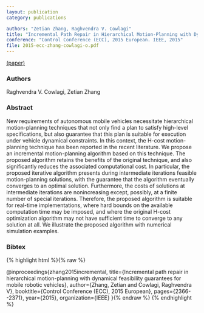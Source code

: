 ```yaml
---
layout: publication
category: publications

authors: "Zetian Zhang, Raghvendra V. Cowlagi"
title: "Incremental Path Repair in Hierarchical Motion-Planning with Dynamical Feasibility Guarantees for Mobile Robotic Vehicles"
conference: "Control Conference (ECC), 2015 European. IEEE, 2015"
file: 2015-ecc-zhang-cowlagi-o.pdf
---
```


<a href="../2015-ecc-zhang-cowlagi-o.pdf"><i class="fa fa-file-pdf-o"></i> (paper)</a><br />

### Authors

Raghvendra V. Cowlagi, Zetian Zhang

### Abstract

New requirements of autonomous mobile vehicles necessitate hierarchical motion-planning techniques that not only find a plan to satisfy high-level specifications, but also guarantee that this plan is suitable for execution under vehicle dynamical constraints. In this context, the H-cost motion-planning technique has been reported in the recent literature. We propose an incremental motion-planning algorithm based on this technique. The proposed algorithm retains the benefits of the original technique, and also significantly reduces the associated computational cost. In particular, the proposed iterative algorithm presents during intermediate iterations feasible motion-planning solutions, with the guarantee that the algorithm eventually converges to an optimal solution. Furthermore, the costs of solutions at intermediate iterations are nonincreasing except, possibly, at a finite number of special iterations. Therefore, the proposed algorithm is suitable for real-time implementations, where hard bounds on the available computation time may be imposed, and where the original H-cost optimization algorithm may not have sufficient time to converge to any solution at all. We illustrate the proposed algorithm with numerical simulation examples.

### Bibtex

{% highlight html %}{% raw %}

@inproceedings{zhang2015incremental,
  title={Incremental path repair in hierarchical motion-planning with dynamical feasibility guarantees for mobile robotic vehicles},
  author={Zhang, Zetian and Cowlagi, Raghvendra V},
  booktitle={Control Conference (ECC), 2015 European},
  pages={2366--2371},
  year={2015},
  organization={IEEE}
}{% endraw %}
{% endhighlight %}